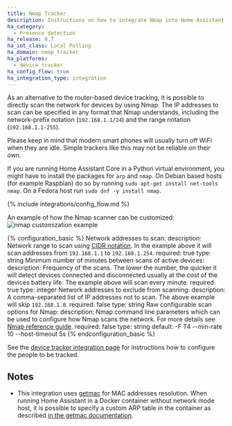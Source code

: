 ```yaml
---
title: Nmap Tracker
description: Instructions on how to integrate Nmap into Home Assistant.
ha_category:
  - Presence detection
ha_release: 0.7
ha_iot_class: Local Polling
ha_domain: nmap_tracker
ha_platforms:
  - device_tracker
ha_config_flow: true
ha_integration_type: integration
---
```


As an alternative to the router-based device tracking, it is possible to directly scan the network for devices by using Nmap. The IP addresses to scan can be specified in any format that Nmap understands, including the network-prefix notation (`192.168.1.1/24`) and the range notation (`192.168.1.1-255`).

<div class='note'>
  Please keep in mind that modern smart phones will usually turn off WiFi when they are idle. Simple trackers like this may not be reliable on their own.
</div>

<div class='note'>

If you are running Home Assistant Core in a Python virtual environment, you might have to install the packages for `arp` and `nmap`.
On Debian based hosts (for example Raspbian) do so by running `sudo apt-get install net-tools nmap`.
On a Fedora host run `sudo dnf -y install nmap`.

</div>

{% include integrations/config_flow.md %}

An example of how the Nmap scanner can be customized:
![nmap customization example](/images/integrations/nmap/nmap_customization_example.png)

{% configuration_basic %}
Network addresses to scan:
  description: Network range to scan using [CIDR notation](https://en.wikipedia.org/wiki/Classless_Inter-Domain_Routing). In the example above it will scan addresses from `192.168.1.1` to `192.168.1.254`.
  required: true
  type: string
Minimum number of minutes between scans of active devices:
  description: Frequency of the scans. The lower the number, the quicker it will detect devices connected and disconnected usually at the cost of the devices battery life. The example above will scan every minute.
  required: true
  type: integer
Network addresses to exclude from scanning:
  description: A comma-separated list of IP addresses not to scan. The above example will skip `192.168.1.8`.
  required: false
  type: string
Raw configurable scan options for Nmap:
  description: Nmap command line parameters which can be used to configure how Nmap scans the network. For more details see [Nmap reference guide](https://nmap.org/book/man.html).
  required: false
  type: string
  default: -F T4 --min-rate 10 --host-timeout 5s
{% endconfiguration_basic %}

See the [device tracker integration page](/integrations/device_tracker/) for instructions how to configure the people to be tracked.


## Notes
- This integration uses [getmac](https://github.com/GhostofGoes/getmac) for MAC addresses resolution. When running Home Assistant in a Docker container without network mode host, it is possible to specify a custom ARP table in the container as described [in the getmac documentation](https://github.com/GhostofGoes/getmac?tab=readme-ov-file#docker).
